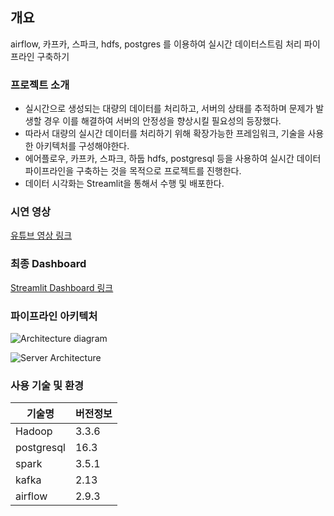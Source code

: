 ## 개요

airflow, 카프카, 스파크, hdfs, postgres 를 이용하여 실시간 데이터스트림 처리 파이프라인 구축하기

### 프로젝트 소개

- 실시간으로 생성되는 대량의 데이터를 처리하고, 서버의 상태를 추적하며 문제가 발생할 경우 이를 해결하여 서버의 안정성을 향상시킬 필요성의 등장했다.
- 따라서 대량의 실시간 데이터를 처리하기 위해 확장가능한 프레임워크, 기술을 사용한 아키텍처를 구성해야한다.
- 에어플로우, 카프카, 스파크, 하둡 hdfs, postgresql 등을 사용하여 실시간 데이터 파이프라인을 구축하는 것을 목적으로 프로젝트를 진행한다. 
- 데이터 시각화는 Streamlit을 통해서 수행 및 배포한다.

### 시연 영상
[유튜브 영상 링크](https://www.youtube.com/watch?v=0XohstNa1UE)

### 최종 Dashboard
[Streamlit Dashboard 링크](https://v2xdashboard.streamlit.app/)

### 파이프라인 아키텍처

![Architecture diagram](https://github.com/user-attachments/assets/b2588285-1a27-4ed2-8bbd-e9bc3e1891c6)

![Server Architecture](https://github.com/user-attachments/assets/ca6e7eba-d86b-41f5-973c-7faa745165fc)


### 사용 기술 및 환경

|기술명|버전정보|
|--------|-------|
|Hadoop|3.3.6|
|postgresql|16.3| 
|spark|3.5.1|
|kafka|2.13|
|airflow|2.9.3|

